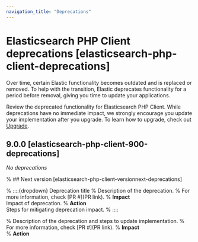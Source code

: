 ```yaml
---
navigation_title: "Deprecations"
---
```


# Elasticsearch PHP Client deprecations [elasticsearch-php-client-deprecations]
Over time, certain Elastic functionality becomes outdated and is replaced or removed. To help with the transition, Elastic deprecates functionality for a period before removal, giving you time to update your applications.

Review the deprecated functionality for Elasticsearch PHP Client. While deprecations have no immediate impact, we strongly encourage you update your implementation after you upgrade. To learn how to upgrade, check out [Upgrade](docs-content://deploy-manage/upgrade.md).

## 9.0.0 [elasticsearch-php-client-900-deprecations]

_No deprecations_

% ## Next version [elasticsearch-php-client-versionnext-deprecations]

% ::::{dropdown} Deprecation title
% Description of the deprecation.
% For more information, check [PR #](PR link).
% **Impact**<br> Impact of deprecation. 
% **Action**<br> Steps for mitigating deprecation impact.
% ::::

% Description of the deprecation and steps to update implementation.
% For more information, check [PR #](PR link).
% **Impact**<br>
% **Action**<br>
